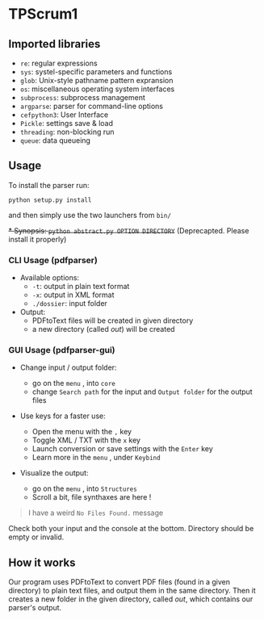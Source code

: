 # TPScrum1

## Imported libraries

* `re`: regular expressions
* `sys`: systel-specific parameters and functions
* `glob`: Unix-style pathname pattern expransion
* `os`: miscellaneous operating system interfaces
* `subprocess`: subprocess management
* `argparse`: parser for command-line options
* `cefpython3`: User Interface
* `Pickle`: settings save & load
* `threading`: non-blocking run
* `queue`: data queueing

## Usage

To install the parser run:

`python setup.py install`

and then simply use the two launchers from `bin/`

~~* Synopsis: `python abstract.py OPTION DIRECTORY`~~ (Deprecapted. Please install it properly)

### CLI Usage (pdfparser)

* Available options:
    - `-t`: output in plain text format
    - `-x`: output in XML format
    - `./dossier`: input folder
* Output:
    - PDFtoText files will be created in given directory
    - a new directory (called *out*) will be created 

### GUI Usage (pdfparser-gui)

* Change input / output folder:
    - go on the `menu` , into `core` 
    - change `Search path` for the input and `Output folder` for the output files

* Use keys for a faster use:
    - Open the menu with the `,` key
    - Toggle XML / TXT with the `x` key
    - Launch conversion or save settings with the `Enter` key
    - Learn more in the `menu` , under `Keybind`

* Visualize the output:
    - go on the `menu` , into `Structures` 
    - Scroll a bit, file synthaxes are here !

> I have a weird `No Files Found.` message

Check both your input and the console at the bottom. Directory should be empty or invalid. 

## How it works

Our program uses PDFtoText to convert PDF files (found in a given directory) to plain text files, and output them in the same directory. Then it creates a new folder in the given directory, called *out*, which contains our parser's output.
